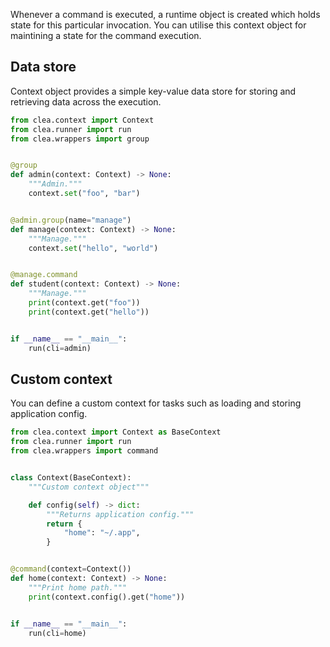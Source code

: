 Whenever a command is executed, a runtime object is created which holds state for this particular invocation. You can utilise this context object for maintining a state for the command execution.

## Data store

Context object provides a simple key-value data store for storing and retrieving data across the execution.

```python
from clea.context import Context
from clea.runner import run
from clea.wrappers import group


@group
def admin(context: Context) -> None:
    """Admin."""
    context.set("foo", "bar")


@admin.group(name="manage")
def manage(context: Context) -> None:
    """Manage."""
    context.set("hello", "world")


@manage.command
def student(context: Context) -> None:
    """Manage."""
    print(context.get("foo"))
    print(context.get("hello"))


if __name__ == "__main__":
    run(cli=admin)
```

## Custom context

You can define a custom context for tasks such as loading and storing application config.

```python
from clea.context import Context as BaseContext
from clea.runner import run
from clea.wrappers import command


class Context(BaseContext):
    """Custom context object"""

    def config(self) -> dict:
        """Returns application config."""
        return {
            "home": "~/.app",
        }


@command(context=Context())
def home(context: Context) -> None:
    """Print home path."""
    print(context.config().get("home"))


if __name__ == "__main__":
    run(cli=home)
```

